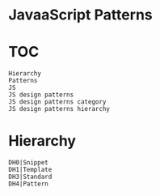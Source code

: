 # JavaaScript Patterns

# TOC
    Hierarchy
    Patterns
    JS
    JS design patterns
    JS design patterns category
    JS design patterns hierarchy

# Hierarchy
    DH0|Snippet
    DH1|Template
    DH3|Standard
    DH4|Pattern